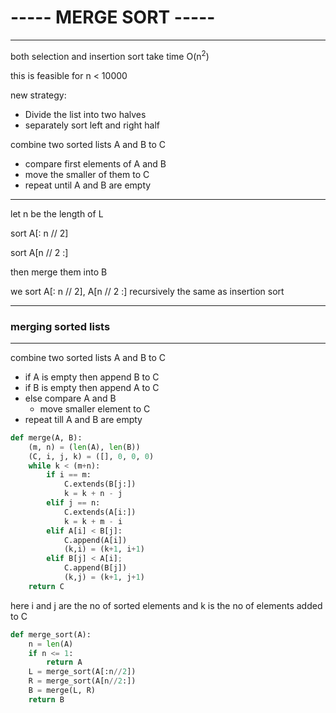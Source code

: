 # ----- MERGE SORT -----
***
both selection and insertion sort take time O(n<sup>2</sup>)

this is feasible for n < 10000

new strategy:
* Divide the list into two halves
* separately sort left and right half

combine two sorted lists A and B to C
* compare first elements of A and B
* move the smaller of them to C
* repeat until A and B are empty
*** 
let n be the length of L

sort A[: n // 2]

sort A[n // 2 :]

then merge them into B

we sort A[: n // 2], A[n // 2 :]  recursively the same as insertion sort
***
### merging sorted lists
***
combine  two sorted lists A and B to C
* if A is empty then append B to C
* if B is empty then append A to C
* else compare A and B 
	* move smaller element to C
* repeat till A and B are empty

```python
def merge(A, B):
	(m, n) = (len(A), len(B))
	(C, i, j, k) = ([], 0, 0, 0)
	while k < (m+n):
		if i == m:
			C.extends(B[j:])
			k = k + n - j 
		elif j == n:
			C.extends(A[i:])
			k = k + m - i 
		elif A[i] < B[j]:
			C.append(A[i])
			(k,i) = (k+1, i+1)	
		elif B[j] < A[i];
			C.append(B[j])
			(k,j) = (k+1, j+1)	
	return C
```

here i and j are the no of sorted elements and k is the no of elements added to C


```python
def merge_sort(A):
	n = len(A)
	if n <= 1:
		return A
	L = merge_sort(A[:n//2])
	R = merge_sort(A[n//2:])
	B = merge(L, R)
	return B
```
